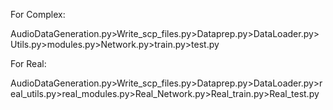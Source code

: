 For Complex:

AudioDataGeneration.py>Write_scp_files.py>Dataprep.py>DataLoader.py>Utils.py>modules.py>Network.py>train.py>test.py

For Real:

AudioDataGeneration.py>Write_scp_files.py>Dataprep.py>DataLoader.py>real_utils.py>real_modules.py>Real_Network.py>Real_train.py>Real_test.py
